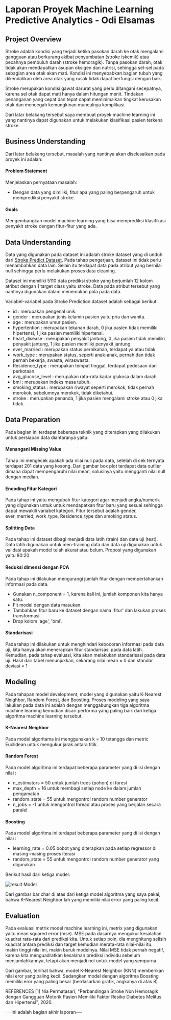 # Laporan Proyek Machine Learning Predictive Analytics - Odi Elsamas


## Project Overview
Stroke adalah kondisi yang terjadi ketika pasokan darah ke otak mengalami gangguan atau berkurang akibat penyumbatan (stroke iskemik) atau pecahnya pembuluh darah (stroke hemoragik). Tanpa pasokan darah, otak tidak akan mendapatkan asupan oksigen dan nutrisi, sehingga sel-sel pada sebagian area otak akan mati. Kondisi ini menyebabkan bagian tubuh yang dikendalikan oleh area otak yang rusak tidak dapat berfungsi dengan baik.

Stroke merupakan kondisi gawat darurat yang perlu ditangani secepatnya, karena sel otak dapat mati hanya dalam hitungan menit. Tindakan penanganan yang cepat dan tepat dapat meminimalkan tingkat kerusakan otak dan mencegah kemungkinan munculnya komplikasi.

Dari latar belakang tersebut saya membuat proyek machine learning ini yang nantinya dapat digunakan untuk melakukan klasifikasi pasien terkena stroke.

## Business Understanding
Dari latar belakang tersebut, masalah yang nantinya akan diselesaikan pada proyek ini adalah:

#### Problem Statement
Menjelaskan pernyataan masalah:
- Dengan data yang dimiliki, fitur apa yang paling berpengaruh untuk memprediksi penyakit stroke.

#### Goals
Mengembangkan model machine learning yang bisa memprediksi klasifikasi penyakit stroke dengan fitur-fitur yang ada.


## Data Understanding
Data yang digunakan pada dataset ini adalah stroke dataset yang di unduh dari [Stroke Predict Dataset](https://www.kaggle.com/datasets/fedesoriano/stroke-prediction-dataset). Pada tahap pengerjaan, dataset ini tidak perlu menambahkan data lain. Selain itu terdapat data pada atribut yang bernilai null sehingga perlu melakukan proses data cleaning.

Dataset ini memiliki 5110 data prediksi stroke yang berjumlah 12 kolom atribut dengan 1 target class yaitu stroke. Data pada atribut tersebut yang nantinya digunakan dalam menemukan pola pada data.

Variabel-variabel pada Stroke Prediction dataset adalah sebagai berikut:
- id : merupakan pengenal unik.
- gender : merupakan jenis kelamin pasien yaitu pria dan wanita.
- age : merupakan umur pasien.
- hypertention : merupakan tekanan darah, 0 jika pasien tidak memiliki hipertensi, 1 jika pasien memiliki hipertensi.
- heart_disease : merupakan penyakit jantung, 0 jika pasien tidak memiliki penyakit jantung, 1 jika pasien memiliki penyakit jantung.
- ever_married : merupakan status pernikahan, terdapat ya atau tidak
- work_type : merupakan status, seperti anak-anak, pernah dan tidak pernah bekerja, swasta, wiraswasta.
- Residence_type : merupakan tempat tinggal, terdapat pedesaan dan perkotaan.
- avg_glucose_level : merupakan rata-rata kadar glukosa dalam darah.
- bmi : merupakan indeks masa tubuh.
- smoking_status : merupakan riwayat seperti merokok, tidak pernah merokok, sebelumnya merokok, tidak diketahui.
-  stroke : merupakan penanda, 1 jika pasien mengalami stroke atau 0 jika tidak.

## Data Preparation
Pada bagian ini terdapat beberapa teknik yang diterapkan yang dilakukan untuk persiapan data diantaranya yaitu:

#### Menangani Missing Value
Tahap ini mengecek apakah ada nilai null pada data, setelah di cek ternyata terdapat 201 data yang kosong. Dari gambar box plot terdapat data outlier dimana dapat mempengaruhi nilai mean, solusinya yaitu mengganti nilai null dengan median.

#### Encoding Fitur Kategori
Pada tahap ini yaitu mengubah fitur kategori agar menjadi angka/numerik yang digunakan untuk untuk mendapatkan fitur baru yang sesuai sehingga dapat mewakili variabel kategori. Fitur tersebut adalah gender, ever_merried, work_type, Residence_type dan smoking status.
#### Splitting Data
Pada tahap ini dataset dibagi menjadi data latih (train) dan data uji (test). Data latih digunakan untuk men-training data dan data uji digunakan untuk validasi apakah model telah akurat atau belum. Proposi yang digunakan yaitu 80:20.
#### Reduksi dimensi dengan PCA
Pada tahap ini dilakukan mengurangi jumlah fitur dengan mempertahankan informasi pada data.
- Gunakan n_component = 1, karena kali ini, jumlah komponen kita hanya satu.
- Fit model dengan data masukan.
- Tambahkan fitur baru ke dataset dengan nama 'fitur' dan lakukan proses transformasi.
- Drop kolom 'age', 'bmi'.

#### Standarisasi
Pada tahap ini dilakukan untuk menghindari kebocoran informasi pada data uji, kita hanya akan menerapkan fitur standarisasi pada data latih. Kemudian, pada tahap evaluasi, kita akan melakukan standarisasi pada data uji. Hasil dari tabel menunjukkan, sekarang nilai mean = 0 dan standar deviasi = 1

## Modeling
Pada tahapan model development, model yang digunakan yaitu K-Nearest Neighbor, Random Forest, dan Boosting. Proses modeling yang saya lakukan pada data ini adalah dengan menggabungkan tiga algoritma machine learning kemudian dicari performa yang paling baik dari ketiga algoritma machine learning tersebut.

#### K-Nearest Neighbor
Pada model algoritama ini menggunakan k = 10 tetangga dan metric Euclidean untuk mengukur jarak antara titik.

#### Random Forest
Pada model algoritma ini terdapat beberapa parameter yang di isi dengan nilai :

*   n_estimators = 50 untuk jumlah trees (pohon) di forest
*   max_depth = 16 untuk membagi setiap node ke dalam jumlah pengamatan
*   random_state = 55 untuk mengontrol random number generator 
*   n_jobs = -1  untuk mengontrol thread atau proses yang berjalan secara paralel

#### Boosting
Pada model algoritma ini terdapat beberapa parameter yang di isi dengan nilai :

*   learning_rate = 0.05 bobot yang diterapkan pada setiap regressor di masing-masing proses iterasi
*   random_state = 55 untuk mengontrol random number generator yang digunakan

Berikut hasil dari ketiga model:

 ![result Model](https://github.com/odielsamas/Sistem-Rekomendasi-Tempat-Wisata/blob/main/model_result.png?raw=true)
 
 Dari gambar bar char di atas dari ketiga model algoritma yang saya pakai, bahwa K-Nearest Neighbor lah yang memiliki nilai error yang paling kecil.


## Evaluation
Pada evaluasi metrix model machine learning ini, metrix yang digunakan yaitu mean squared error (mse). MSE pada dasarnya mengukur kesalahan kuadrat rata-rata dari prediksi kita. Untuk setiap poin, dia menghitung selisih kuadrat antara prediksi dan target kemudian merata-rata nilai-nilai itu. makin tinggi nilai ini, makin buruk modelnya. Nilai MSE tidak pernah negatif, karena kita menguadratkan kesalahan prediksi individu sebelum menjumlahkannya, tetapi akan menjadi nol untuk model yang sempurna.

Dari gambar, terlihat bahwa, model K-Nearest Neighbor (KNN) memberikan nilai eror yang paling kecil. Sedangkan model dengan algoritma Boosting memiliki eror yang paling besar (berdasarkan grafik, angkanya di atas 8)

REFERENCES 
[1] Nia Permatasari, "Perbandingan Stroke Non Hemoragik dengan Gangguan Motorik
Pasien Memiliki Faktor Resiko Diabetes Melitus dan Hipertensi", 2020.

---Ini adalah bagian akhir laporan---
